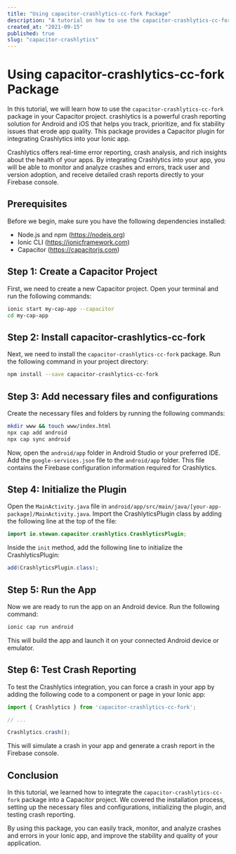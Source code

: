 ```yaml
---
title: "Using capacitor-crashlytics-cc-fork Package"
description: "A tutorial on how to use the capacitor-crashlytics-cc-fork package in your Capacitor project"
created_at: "2021-09-15"
published: true
slug: "capacitor-crashlytics"
---
```


# Using capacitor-crashlytics-cc-fork Package

In this tutorial, we will learn how to use the `capacitor-crashlytics-cc-fork` package in your Capacitor project. crashlytics is a powerful crash reporting solution for Android and iOS that helps you track, prioritize, and fix stability issues that erode app quality. This package provides a Capacitor plugin for integrating Crashlytics into your Ionic app. 

Crashlytics offers real-time error reporting, crash analysis, and rich insights about the health of your apps. By integrating Crashlytics into your app, you will be able to monitor and analyze crashes and errors, track user and version adoption, and receive detailed crash reports directly to your Firebase console.

## Prerequisites

Before we begin, make sure you have the following dependencies installed:

- Node.js and npm (https://nodejs.org)
- Ionic CLI (https://ionicframework.com)
- Capacitor (https://capacitorjs.com)

## Step 1: Create a Capacitor Project

First, we need to create a new Capacitor project. Open your terminal and run the following commands:

```bash
ionic start my-cap-app --capacitor
cd my-cap-app
```

## Step 2: Install capacitor-crashlytics-cc-fork

Next, we need to install the `capacitor-crashlytics-cc-fork` package. Run the following command in your project directory:

```bash
npm install --save capacitor-crashlytics-cc-fork
```

## Step 3: Add necessary files and configurations

Create the necessary files and folders by running the following commands:

```bash
mkdir www && touch www/index.html
npx cap add android
npx cap sync android
```

Now, open the `android/app` folder in Android Studio or your preferred IDE. Add the `google-services.json` file to the `android/app` folder. This file contains the Firebase configuration information required for Crashlytics.

## Step 4: Initialize the Plugin

Open the `MainActivity.java` file in `android/app/src/main/java/[your-app-package]/MainActivity.java`. Import the CrashlyticsPlugin class by adding the following line at the top of the file:

```java
import io.stewan.capacitor.crashlytics.CrashlyticsPlugin;
```

Inside the `init` method, add the following line to initialize the CrashlyticsPlugin:

```java
add(CrashlyticsPlugin.class);
```

## Step 5: Run the App

Now we are ready to run the app on an Android device. Run the following command:

```bash
ionic cap run android
```

This will build the app and launch it on your connected Android device or emulator.

## Step 6: Test Crash Reporting

To test the Crashlytics integration, you can force a crash in your app by adding the following code to a component or page in your Ionic app:

```typescript
import { Crashlytics } from 'capacitor-crashlytics-cc-fork';

// ...

Crashlytics.crash();
```

This will simulate a crash in your app and generate a crash report in the Firebase console.

## Conclusion

In this tutorial, we learned how to integrate the `capacitor-crashlytics-cc-fork` package into a Capacitor project. We covered the installation process, setting up the necessary files and configurations, initializing the plugin, and testing crash reporting.

By using this package, you can easily track, monitor, and analyze crashes and errors in your Ionic app, and improve the stability and quality of your application.